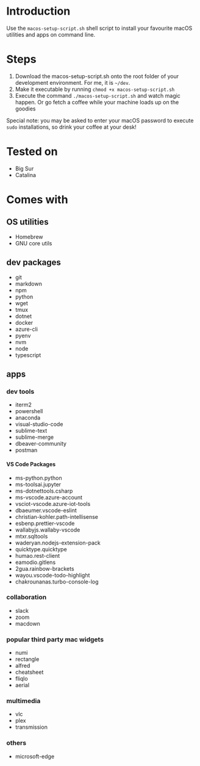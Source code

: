 # Introduction
Use the `macos-setup-script.sh` shell script to install your favourite macOS utilities and apps on command line.

# Steps
1. Download the macos-setup-script.sh onto the root folder of your development environment. For me, it is `~/dev`.
2. Make it executable by running `chmod +x macos-setup-script.sh`
3. Execute the command `./macos-setup-script.sh` and watch magic happen. Or go fetch a coffee while your machine loads up on the goodies

Special note: you may be asked to enter your macOS password to execute `sudo` installations, so drink your coffee at your desk!

# Tested on
- Big Sur
- Catalina

# Comes with
## OS utilities
- Homebrew
- GNU core utils
## dev packages
- git
- markdown
- npm
- python
- wget
- tmux
- dotnet
- docker
- azure-cli
- pyenv
- nvm
- node
- typescript

## apps
### dev tools
- iterm2
- powershell
- anaconda
- visual-studio-code
- sublime-text
- sublime-merge
- dbeaver-community
- postman

#### VS Code Packages
- ms-python.python
- ms-toolsai.jupyter
- ms-dotnettools.csharp
- ms-vscode.azure-account
- vsciot-vscode.azure-iot-tools
- dbaeumer.vscode-eslint
- christian-kohler.path-intellisense
- esbenp.prettier-vscode
- wallabyjs.wallaby-vscode
- mtxr.sqltools
- waderyan.nodejs-extension-pack
- quicktype.quicktype
- humao.rest-client
- eamodio.gitlens
- 2gua.rainbow-brackets
- wayou.vscode-todo-highlight
- chakrounanas.turbo-console-log

### collaboration
- slack
- zoom
- macdown

### popular third party mac widgets

- numi
- rectangle
- alfred
- cheatsheet
- fliqlo
- aerial

### multimedia
- vlc
- plex
- transmission

### others
- microsoft-edge
